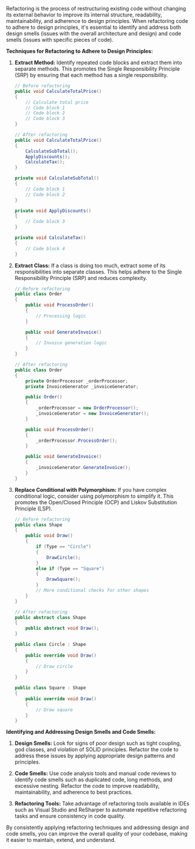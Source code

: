Refactoring is the process of restructuring existing code without changing its external behavior to improve its internal structure, readability, maintainability, and adherence to design principles. When refactoring code to adhere to design principles, it's essential to identify and address both design smells (issues with the overall architecture and design) and code smells (issues with specific pieces of code).

**Techniques for Refactoring to Adhere to Design Principles:**

1. **Extract Method:** Identify repeated code blocks and extract them into separate methods. This promotes the Single Responsibility Principle (SRP) by ensuring that each method has a single responsibility.
   
   ```csharp
   // Before refactoring
   public void CalculateTotalPrice()
   {
       // Calculate total price
       // Code block 1
       // Code block 2
       // Code block 3
   }
   
   // After refactoring
   public void CalculateTotalPrice()
   {
       CalculateSubTotal();
       ApplyDiscounts();
       CalculateTax();
   }

   private void CalculateSubTotal()
   {
       // Code block 1
       // Code block 2
   }

   private void ApplyDiscounts()
   {
       // Code block 3
   }

   private void CalculateTax()
   {
       // Code block 4
   }
   ```

2. **Extract Class:** If a class is doing too much, extract some of its responsibilities into separate classes. This helps adhere to the Single Responsibility Principle (SRP) and reduces complexity.

   ```csharp
   // Before refactoring
   public class Order
   {
       public void ProcessOrder()
       {
           // Processing logic
       }

       public void GenerateInvoice()
       {
           // Invoice generation logic
       }
   }
   
   // After refactoring
   public class Order
   {
       private OrderProcessor _orderProcessor;
       private InvoiceGenerator _invoiceGenerator;

       public Order()
       {
           _orderProcessor = new OrderProcessor();
           _invoiceGenerator = new InvoiceGenerator();
       }

       public void ProcessOrder()
       {
           _orderProcessor.ProcessOrder();
       }

       public void GenerateInvoice()
       {
           _invoiceGenerator.GenerateInvoice();
       }
   }
   ```

3. **Replace Conditional with Polymorphism:** If you have complex conditional logic, consider using polymorphism to simplify it. This promotes the Open/Closed Principle (OCP) and Liskov Substitution Principle (LSP).

   ```csharp
   // Before refactoring
   public class Shape
   {
       public void Draw()
       {
           if (Type == "Circle")
           {
               DrawCircle();
           }
           else if (Type == "Square")
           {
               DrawSquare();
           }
           // More conditional checks for other shapes
       }
   }
   
   // After refactoring
   public abstract class Shape
   {
       public abstract void Draw();
   }

   public class Circle : Shape
   {
       public override void Draw()
       {
           // Draw circle
       }
   }

   public class Square : Shape
   {
       public override void Draw()
       {
           // Draw square
       }
   }
   ```

**Identifying and Addressing Design Smells and Code Smells:**

1. **Design Smells:** Look for signs of poor design such as tight coupling, god classes, and violation of SOLID principles. Refactor the code to address these issues by applying appropriate design patterns and principles.

2. **Code Smells:** Use code analysis tools and manual code reviews to identify code smells such as duplicated code, long methods, and excessive nesting. Refactor the code to improve readability, maintainability, and adherence to best practices.

3. **Refactoring Tools:** Take advantage of refactoring tools available in IDEs such as Visual Studio and ReSharper to automate repetitive refactoring tasks and ensure consistency in code quality.

By consistently applying refactoring techniques and addressing design and code smells, you can improve the overall quality of your codebase, making it easier to maintain, extend, and understand.